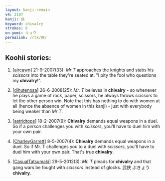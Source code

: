```yaml
---
layout: kanji-remain
v4: 2107
kanji: 侠
keyword: chivalry
strokes: 8
on-yomi: キョウ
permalink: /rtk/侠/
---
```


## Koohii stories: 

1) [<a href="http://kanji.koohii.com/profile/aircawn">aircawn</a>] 21-9-2007(33): <em>Mr T</em> approaches the knights and stabs his <em>scissors</em> into the table they&#039;re seated at. &quot;I pity the fool who questions my<strong> chivalry</strong>!&quot;.

2) [<a href="http://kanji.koohii.com/profile/dihutenosa">dihutenosa</a>] 26-6-2008(25): <em>Mr. T</em> believes in<strong> chivalry</strong> - so whenever he plays a game of rock, paper, scissors, he always throws <em>scissors</em> to let the other person win. Note that this has nothing to do with women at all (hence the absence of women in this kanji) - just with everybody being weaker than <em>Mr T</em>.

3) [<a href="http://kanji.koohii.com/profile/astridtops">astridtops</a>] 18-2-2007(9): <strong>Chivalry</strong> demands equal weapons in a duel. So if a <em>person</em> challenges you with <em>scissors</em>, you&#039;ll have to duel him with your own pair.

4) [<a href="http://kanji.koohii.com/profile/CharleyGarrett">CharleyGarrett</a>] 8-5-2007(4): <strong>Chivalry</strong> demands equal weapons in a duel. So if Mr. T challenges you to a duel with <em>scissors</em>, you&#039;ll have to duel him with your own pair. That&#039;s true <strong>chivalry</strong>.

5) [<a href="http://kanji.koohii.com/profile/CasualTatsumaki">CasualTatsumaki</a>] 29-5-2012(3): <em>Mr. T</em> pleads for<strong> chivalry</strong> and that gang wars be fought with <em>scissors</em> instead of glocks. 武侠 ぶきょう<strong> chivalry</strong>.

